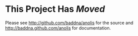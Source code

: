 # This Project Has *Moved*

Please see http://github.com/baddna/anolis for the source and http://baddna.github.com/anolis for documentation.